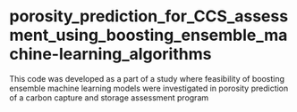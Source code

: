 # porosity_prediction_for_CCS_assessment_using_boosting_ensemble_machine-learning_algorithms
This code was developed as a part of a study where feasibility of boosting ensemble machine learning models were investigated in porosity prediction of a carbon capture and storage assessment program 

